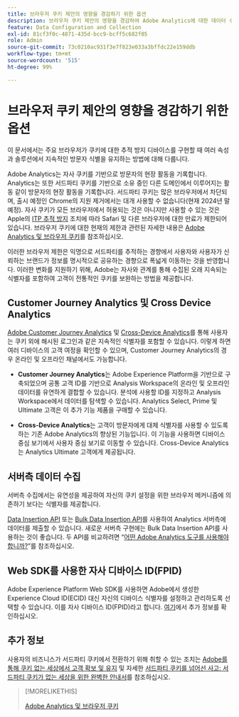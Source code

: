 ```yaml
---
title: 브라우저 쿠키 제안의 영향을 경감하기 위한 옵션
description: 브라우저 쿠키 제안의 영향을 경감하여 Adobe Analytics에 대한 데이터 수집을 개선하는 방법을 알아보십시오.
feature: Data Configuration and Collection
exl-id: 81cf3f0c-4871-435d-bcc9-bcff5c682f05
role: Admin
source-git-commit: 73c0210ac931f3e7f823e033a3bffdc22e159ddb
workflow-type: tm+mt
source-wordcount: '515'
ht-degree: 99%

---
```


# 브라우저 쿠키 제안의 영향을 경감하기 위한 옵션

이 문서에서는 주요 브라우저가 쿠키에 대한 추적 방지 디바이스를 구현할 때 여러 속성과 솔루션에서 지속적인 방문자 식별을 유지하는 방법에 대해 다룹니다.

Adobe Analytics는 자사 쿠키를 기반으로 방문자의 현장 활동을 기록합니다. Analytics는 또한 서드파티 쿠키를 기반으로 소유 중인 다른 도메인에서 이루어지는 활동 같이 방문자의 현장 활동을 기록합니다. 서드파티 쿠키는 많은 브라우저에서 차단되며, 출시 예정인 Chrome의 지원 제거에서는 대개 사용할 수 없습니다(현재 2024년 말 예정). 자사 쿠키가 모든 브라우저에서 허용되는 것은 아니지만 사용할 수 있는 것은 Apple의 [ITP 추적 방지](https://webkit.org/tracking-prevention) 조치에 따라 Safari 및 다른 브라우저에 대한 만료가 제한되어 있습니다. 브라우저 쿠키에 대한 현재의 제한과 관련된 자세한 내용은 [Adobe Analytics 및 브라우저 쿠키](cookies.md)를 참조하십시오.

이러한 브라우저 제한은 익명으로 서드파티를 추적하는 경향에서 사용자와 사용자가 신뢰하는 브랜드가 정보를 명시적으로 공유하는 경향으로 폭넓게 이동하는 것을 반영합니다. 이러한 변화를 지원하기 위해, Adobe는 자사와 관계를 통해 수집된 오래 지속되는 식별자를 포함하여 고객이 전통적인 쿠키를 보완하는 방법을 제공합니다.

## Customer Journey Analytics 및 Cross Device Analytics

[Adobe Customer Journey Analytics](https://experienceleague.adobe.com/docs/analytics-platform/using/cja-overview/cja-overview.html?lang=ko-KR) 및 [Cross-Device Analytics](/help/components/cda/overview.md)를 통해 사용자는 쿠키 외에 해시된 로그인과 같은 지속적인 식별자를 포함할 수 있습니다. 이렇게 하면 여러 디바이스의 고객 여정을 확인할 수 있으며, Customer Journey Analytics의 경우 온라인 및 오프라인 채널에서도 가능합니다.

* **Customer Journey Analytics**&#x200B;는 Adobe Experience Platform을 기반으로 구축되었으며 공통 고객 ID를 기반으로 Analysis Workspace의 온라인 및 오프라인 데이터를 유연하게 결합할 수 있습니다. 분석에 사용할 ID를 지정하고 Analysis Workspace에서 데이터를 탐색할 수 있습니다. Analytics Select, Prime 및 Ultimate 고객은 이 추가 기능 제품을 구매할 수 있습니다.

* **Cross-Device Analytics**&#x200B;는 고객이 방문자에게 대체 식별자를 사용할 수 있도록 하는 기존 Adobe Analytics의 향상된 기능입니다. 이 기능을 사용하면 디바이스 중심 보기에서 사용자 중심 보기로 이동할 수 있습니다. Cross-Device Analytics는 Analytics Ultimate 고객에게 제공됩니다.

## 서버측 데이터 수집

서버측 수집에서는 유연성을 제공하여 자신의 쿠키 설정을 위한 브라우저 메커니즘에 의존하기 보다는 식별자를 제공합니다.

[Data Insertion API](https://developer.adobe.com/analytics-apis/docs/1.4/guides/data-insertion/) 또는 [Bulk Data Insertion API](https://developer.adobe.com/analytics-apis/docs/2.0/guides/endpoints/bulk-data-insertion/)를 사용하여 Analytics 서버측에 데이터를 제출할 수 있습니다. 새로운 서버측 구현에는 Bulk Data Insertion API를 사용하는 것이 좋습니다. 두 API를 비교하려면 “[어떤 Adobe Analytics 도구를 사용해야 합니까?](/help/analyze/get-started/which-analytics-tool.md)”를 참조하십시오.

## Web SDK를 사용한 자사 디바이스 ID(FPID)

Adobe Experience Platform Web SDK를 사용하면 Adobe에서 생성한 Experience Cloud ID(ECID) 대신 자신의 디바이스 식별자를 설정하고 관리하도록 선택할 수 있습니다. 이를 자사 디바이스 ID(FPID)라고 합니다. [여기](https://experienceleague.adobe.com/docs/experience-platform/edge/identity/first-party-device-ids.html?lang=ko)에서 추가 정보를 확인하십시오.

## 추가 정보

사용자의 비즈니스가 서드파티 쿠키에서 전환하기 위해 취할 수 있는 조치는 [Adobe를 통해 쿠키 없는 세상에서 고객 확보 및 유지](https://business.adobe.com/kr/solutions/cookieless.html) 및 자세한 [서드파티 쿠키를 넘어선 사고: 서드파티 쿠키가 없는 세상을 위한 완벽한 안내서](https://business.adobe.com/content/dam/www/us/en/pdfs/Adobe_Thinking_Beyond_the_Third_Party_Cookie.pdf)를 참조하십시오.

>[!MORELIKETHIS]
>
>[Adobe Analytics 및 브라우저 쿠키](cookies.md)
